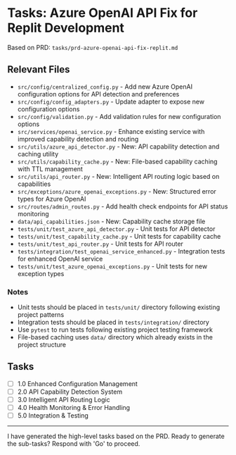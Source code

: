 # Tasks: Azure OpenAI API Fix for Replit Development

Based on PRD: `tasks/prd-azure-openai-api-fix-replit.md`

## Relevant Files

- `src/config/centralized_config.py` - Add new Azure OpenAI configuration options for API detection and preferences
- `src/config/config_adapters.py` - Update adapter to expose new configuration options
- `src/config/validation.py` - Add validation rules for new configuration options
- `src/services/openai_service.py` - Enhance existing service with improved capability detection and routing
- `src/utils/azure_api_detector.py` - New: API capability detection and caching utility
- `src/utils/capability_cache.py` - New: File-based capability caching with TTL management
- `src/utils/api_router.py` - New: Intelligent API routing logic based on capabilities
- `src/exceptions/azure_openai_exceptions.py` - New: Structured error types for Azure OpenAI
- `src/routes/admin_routes.py` - Add health check endpoints for API status monitoring
- `data/api_capabilities.json` - New: Capability cache storage file
- `tests/unit/test_azure_api_detector.py` - Unit tests for API detector
- `tests/unit/test_capability_cache.py` - Unit tests for capability cache
- `tests/unit/test_api_router.py` - Unit tests for API router
- `tests/integration/test_openai_service_enhanced.py` - Integration tests for enhanced OpenAI service
- `tests/unit/test_azure_openai_exceptions.py` - Unit tests for new exception types

### Notes

- Unit tests should be placed in `tests/unit/` directory following existing project patterns
- Integration tests should be placed in `tests/integration/` directory
- Use `pytest` to run tests following existing project testing framework
- File-based caching uses `data/` directory which already exists in the project structure

## Tasks

- [ ] 1.0 Enhanced Configuration Management
- [ ] 2.0 API Capability Detection System
- [ ] 3.0 Intelligent API Routing Logic
- [ ] 4.0 Health Monitoring & Error Handling
- [ ] 5.0 Integration & Testing

---

I have generated the high-level tasks based on the PRD. Ready to generate the sub-tasks? Respond with 'Go' to proceed.